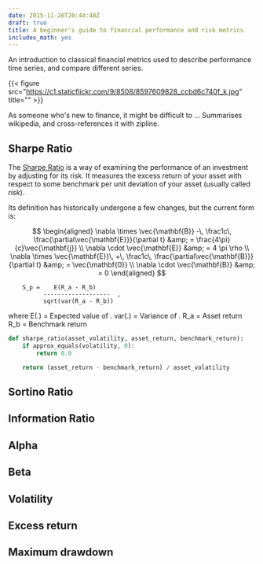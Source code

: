 ```yaml
---
date: 2015-11-26T20:44:48Z
draft: true
title: A beginner's guide to financial performance and risk metrics
includes_math: yes
---
```


An introduction to classical financial metrics used to describe
performance time series, and compare different series.

{{< figure src="https://c1.staticflickr.com/9/8508/8597609828_ccbd6c740f_k.jpg" title="" >}}

As someone who's new to finance, it might be difficult to ... Summarises wikipedia, and cross-references it with zipline.

## Sharpe Ratio

The [Sharpe Ratio](https://en.wikipedia.org/wiki/Sharpe_ratio) is a way of examining the performance of an investment by adjusting for its risk. It measures the excess return of your asset with respect to some benchmark per unit deviation of your asset (usually called *risk*).

Its definition has historically undergone a few changes, but the
current form is:

$$  \begin{aligned}
\nabla \times \vec{\mathbf{B}} -\, \frac1c\, \frac{\partial\vec{\mathbf{E}}}{\partial t} &amp; = \frac{4\pi}{c}\vec{\mathbf{j}} \\   \nabla \cdot \vec{\mathbf{E}} &amp; = 4 \pi \rho \\
\nabla \times \vec{\mathbf{E}}\, +\, \frac1c\, \frac{\partial\vec{\mathbf{B}}}{\partial t} &amp; = \vec{\mathbf{0}} \\
\nabla \cdot \vec{\mathbf{B}} &amp; = 0 \end{aligned}
$$

        S_p =    E(R_a - R_b)
              -------------------  ,
              sqrt(var(R_a - R_b))

where E(.) = Expected value of .
      var(.) = Variance of .
      R_a = Asset return
      R_b = Benchmark return

~~~python
def sharpe_ratio(asset_volatility, asset_return, benchmark_return):
    if approx_equals(volatility, 0):
        return 0.0

    return (asset_return - benchmark_return) / asset_volatility
~~~


## Sortino Ratio

## Information Ratio

## Alpha

## Beta

## Volatility


## Excess return

## Maximum drawdown

